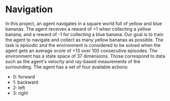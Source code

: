 # Navigation

In this project, an agent navigates in a square world full of yellow and blue bananas. The agent receives a reward of +1 when collecting a yellow banana, and a reward of -1 for collecting a blue banana. Our goal is to train the agent to navigate and collect as many yellow bananas as possible. The task is episodic and the environment is considered to be solved when the agent gets an average score of +13 over 100 consecutive episodes. The environment has a state space of 37 dimensions. Those correspond to data such as the agent's velocity and ray-based meaurements of the surrounding. The agent has a set of four available actions:

* 0: forward
* 1: backward
* 2: left
* 3: right
